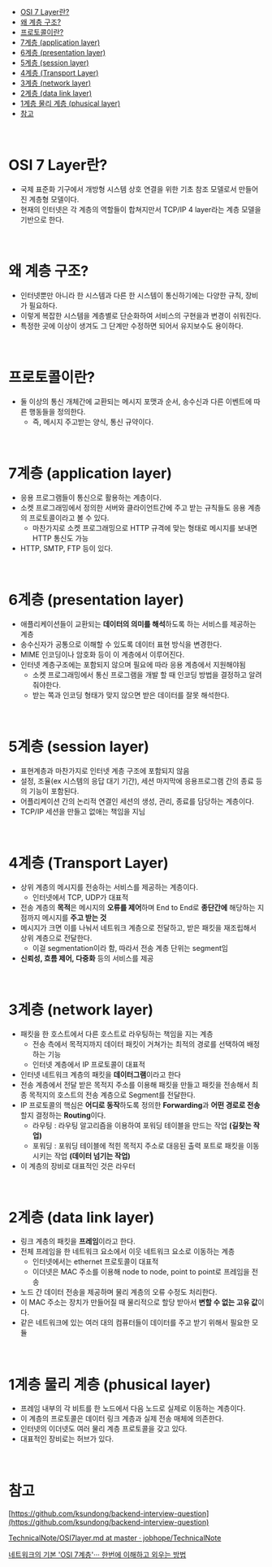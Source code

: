 - [OSI 7 Layer란?](#osi-7-layer란)
- [왜 계층 구조?](#왜-계층-구조)
- [프로토콜이란?](#프로토콜이란)
- [7계층 (application layer)](#7계층-application-layer)
- [6계층 (presentation layer)](#6계층-presentation-layer)
- [5계층 (session layer)](#5계층-session-layer)
- [4계층 (Transport Layer)](#4계층-transport-layer)
- [3계층 (network layer)](#3계층-network-layer)
- [2계층 (data link layer)](#2계층-data-link-layer)
- [1계층 물리 계층 (phusical layer)](#1계층-물리-계층-phusical-layer)
- [참고](#참고)
</br>

# OSI 7 Layer란?

- 국제 표준화 기구에서 개방형 시스템 상호 연결을 위한 기초 참조 모델로서 만들어진 계층형 모델이다.
- 현재의 인터넷은 각 계층의 역할들이 합쳐지만서 TCP/IP 4 layer라는 계층 모델을 기반으로 한다.
</br>

# 왜 계층 구조?

- 인터넷뿐만 아니라 한 시스템과 다른 한 시스템이 통신하기에는 다양한 규칙, 장비가 필요하다.
- 이렇게 복잡한 시스템을 계층별로 단순화하여 서비스의 구현을과 변경이 쉬워진다.
- 특정한 곳에 이상이 생겨도 그 단계만 수정하면 되어서 유지보수도 용이하다.
</br>


# 프로토콜이란?

- 둘 이상의 통신 개체간에 교환되는 메시지 포맷과 순서, 송수신과 다른 이벤트에 따른 행동들을 정의한다.
    - 즉, 메시지 주고받는 양식, 통신 규약이다.
</br>


# 7계층 (application layer)

- 응용 프로그램들이 통신으로 활용하는 계층이다.
- 소켓 프로그래밍에서 정의한 서버와 클라이언트간에 주고 받는 규칙들도 응용 계층의 프로토콜이라고 볼 수 있다.
    - 마찬가지로 소켓 프로그래밍으로 HTTP 규격에 맞는 형태로 메시지를 보내면 HTTP 통신도 가능
- HTTP, SMTP, FTP 등이 있다.
</br>


# 6계층 (presentation layer)

- 애플리케이션들이 교환되는 **데이터의 의미를 해석**하도록 하는 서비스를 제공하는 계층
- 송수신자가 공통으로 이해할 수 있도록 데이터 표현 방식을 변경한다.
- MIME 인코딩이나 암호화 등이 이 계층에서 이루어진다.
- 인터넷 계층구조에는 포함되지 않으며 필요에 따라 응용 계층에서 지원해야됨
    - 소켓 프로그래밍에서 통신 프로그램을 개발 할 때 인코딩 방법을 결정하고 알려줘야한다.
    - 받는 쪽과 인코딩 형태가 맞지 않으면 받은 데이터를 잘못 해석한다.
</br>


# 5계층 (session layer)

- 표현계층과 마찬가지로 인터넷 계층 구조에 포함되지 않음
- 설정, 조율(ex 시스템의 응답 대기 기간), 세션 마지막에 응용프로그램 간의 종료 등의 기능이 포함된다.
- 어플리케이션 간의 논리적 연결인 세션의 생성, 관리, 종료를 담당하는 계층이다.
- TCP/IP 세션을 만들고 없애는 책임을 지님
</br>


# 4계층 (Transport Layer)

- 상위 계층의 메시지를 전송하는 서비스를 제공하는 계층이다.
    - 인터넷에서 TCP, UDP가 대표적
- 전송 계층의 **목적**은 메시지의 **오류를 제어**하며 End to End로 **종단간에** 해당하는 지점까지 메시지를 **주고 받는 것**
- 메시지가 크면 이를 나눠서 네트워크 계층으로 전달하고, 받은 패킷을 재조립해서 상위 계층으로 전달한다.
    - 이걸 segmentation이라 함, 따라서 전송 계층 단위는 segment임
- **신뢰성, 흐름 제어, 다중화** 등의 서비스를 제공
</br>


# 3계층 (network layer)

- 패킷을 한 호스트에서 다른 호스트로 라우팅하는 책임을 지는 계층
    - 전송 측에서 목적지까지 데이터 패킷이 거쳐가는 최적의 경로를 선택하여 배정하는 기능
    - 인터넷 계층에서 IP 프로토콜이 대표적
- 인터넷 네트워크 계층의 패킷을 **데이터그램**이라고 한다
- 전송 계층에서 전달 받은 목적지 주소를 이용해 패킷을 만들고 패킷을 전송해서 최종 목적지의 호스트의 전송 계층으로 Segment를 전달한다.
- IP 프로토콜의 핵심은 **어디로 동작**하도록 정의한 **Forwarding**과 **어떤 경로로 전송**할지 결정하는 **Routing**이다.
    - 라우팅 : 라우팅 알고리즘을 이용하여 포워딩 테이블을 만드는 작업 **(길찾는 작업)**
    - 포워딩 : 포워딩 테이블에 적힌 목적지 주소로 대응된 출력 포트로 패킷을 이동시키는 작업 **(데이터 넘기는 작업)**
- 이 계층의 장비로 대표적인 것은 라우터
</br>


# 2계층 (data link layer)

- 링크 계층의 패킷을 **프레임**이라고 한다.
- 전체 프레임을 한 네트워크 요소에서 이웃 네트워크 요소로 이동하는 계층
    - 인터넷에서는 ethernet 프로토콜이 대표적
    - 이더넷은 MAC 주소를 이용해 node to node, point to point로 프레임을 전송
- 노드 간 데이터 전송을 제공하며 물리 계층의 오류 수정도 처리한다.
- 이 MAC 주소는 장치가 만들어질 때 물리적으로 할당 받아서 **변할 수 없는 고유 값**이다.
- 같은 네트워크에 있는 여러 대의 컴퓨터들이 데이터를 주고 받기 위해서 필요한 모듈
</br>


# 1계층 물리 계층 (phusical layer)

- 프레임 내부의 각 비트를 한 노드에서 다음 노드로 실제로 이동하는 계층이다.
- 이 계층의 프로토콜은 데이터 링크 계층과 실제 전송 매체에 의존한다.
- 인터넷의 이더넷도 여러 물리 계층 프로토콜을 갖고 있다.
- 대표적인 장비로는 허브가 있다.
</br>


# 참고 

[https://github.com/ksundong/backend-interview-question](https://github.com/ksundong/backend-interview-question)


[TechnicalNote/OSI7layer.md at master · jobhope/TechnicalNote](https://github.com/jobhope/TechnicalNote/blob/master/network/OSI7layer.md#ref1)

[네트워크의 기본 'OSI 7계층'··· 한번에 이해하고 외우는 방법](https://www.ciokorea.com/news/36536#csidxa7b8fb7c6c7e34a85f2253bf8c1b283)